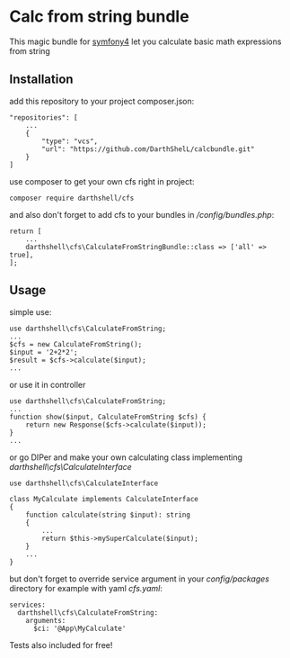 # Calc from string bundle

This magic bundle for [symfony4](https://symfony.com/) let you calculate basic math expressions from string 

Installation
---------------
add this repository to your project composer.json:

    "repositories": [
        ...
        {
            "type": "vcs",
            "url": "https://github.com/DarthShelL/calcbundle.git"
        }
    ]

use composer to get your own cfs right in project:

    composer require darthshell/cfs

and also don't forget to add cfs to your bundles in */config/bundles.php*:

    return [
        ...
        darthshell\cfs\CalculateFromStringBundle::class => ['all' => true],
    ];

Usage
---------------
simple use:

    use darthshell\cfs\CalculateFromString;
    ...
    $cfs = new CalculateFromString();
    $input = '2+2*2';
    $result = $cfs->calculate($input); 
    ...

or use it in controller
    
    use darthshell\cfs\CalculateFromString;
    ...
    function show($input, CalculateFromString $cfs) {
        return new Response($cfs->calculate($input));
    } 
    ...

or go DIPer and make your own calculating class implementing *darthshell\cfs\CalculateInterface* 
    
    use darthshell\cfs\CalculateInterface
    
    class MyCalculate implements CalculateInterface
    {
        function calculate(string $input): string
        {
            ...        
            return $this->mySuperCalculate($input);
        }
        ...
    }

but don't forget to override service argument in your *config/packages* directory
for example with yaml *cfs.yaml*:

    services:
      darthshell\cfs\CalculateFromString:
        arguments:
          $ci: '@App\MyCalculate'
          
Tests also included for free!